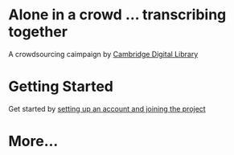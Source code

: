 # Alone in a crowd … transcribing together
A crowdsourcing caimpaign by [Cambridge Digital Library](https://cudl.lib.cam.ac.uk/)
  
# Getting Started
Get started by [setting up an account and joining the project](https://cambridge-digital-library.github.io/Crowdsourcing/docs/posts/getting-started.md)

# More...
